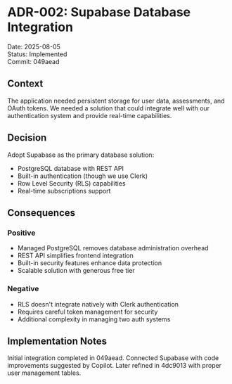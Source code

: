 # ADR-002: Supabase Database Integration

Date: 2025-08-05  
Status: Implemented  
Commit: 049aead

## Context

The application needed persistent storage for user data, assessments, and OAuth tokens. We needed a solution that could integrate well with our authentication system and provide real-time capabilities.

## Decision

Adopt Supabase as the primary database solution:
- PostgreSQL database with REST API
- Built-in authentication (though we use Clerk)
- Row Level Security (RLS) capabilities
- Real-time subscriptions support

## Consequences

### Positive
- Managed PostgreSQL removes database administration overhead
- REST API simplifies frontend integration
- Built-in security features enhance data protection
- Scalable solution with generous free tier

### Negative
- RLS doesn't integrate natively with Clerk authentication
- Requires careful token management for security
- Additional complexity in managing two auth systems

## Implementation Notes

Initial integration completed in 049aead. Connected Supabase with code improvements suggested by Copilot. Later refined in 4dc9013 with proper user management tables.